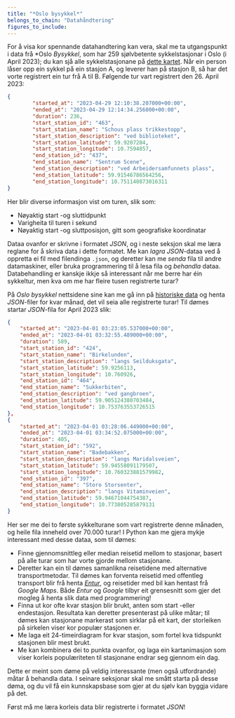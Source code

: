 ```yaml
---
title: "*Oslo bysykkel*"
belongs_to_chain: "Datahåndtering"
figures_to_include:
---
```


For å visa kor spennande datahandtering kan vera, skal me ta utgangspunkt i data frå *Oslo *Bysykkel*, som har 259 sjølvbetente sykkelstasjonar i Oslo (i April 2023); du kan sjå alle sykkelstasjonane på [dette kartet](https://oslobysykkel.no/stasjoner). Når ein person låser opp ein sykkel på ein stasjon A, og leverer han på stasjon B, så har det vorte registrert ein tur frå A til B. Følgende tur vart registrert den 26. April 2023:

```json
{
        "started_at": "2023-04-29 12:10:38.207000+00:00",
        "ended_at": "2023-04-29 12:14:34.256000+00:00",
        "duration": 236,
        "start_station_id": "463",
        "start_station_name": "Schous plass trikkestopp",
        "start_station_description": "ved biblioteket",
        "start_station_latitude": 59.9207284,
        "start_station_longitude": 10.7594857,
        "end_station_id": "437",
        "end_station_name": "Sentrum Scene",
        "end_station_description": "ved Arbeidersamfunnets plass",
        "end_station_latitude": 59.91546786564256,
        "end_station_longitude": 10.751140873016311
}
```

Her blir diverse informasjon vist om turen, slik som:
* Nøyaktig start -og sluttidpunkt
* Varigheita til turen i sekund
* Nøyaktig start -og sluttposisjon, gitt som geografiske koordinatar

Dataa ovanfor er skrivne i formatet *JSON*, og i neste seksjon skal me læra reglane for å skriva data i dette formatet. Me kan *lagra* *JSON*-dataa ved å oppretta ei fil med filendinga `.json`, og deretter kan me *senda* fila til andre datamaskiner, eller bruka programmering til å lesa fila og *behandla* dataa. Databehandling er  kanskje ikkje så interessant når me berre har éin sykkeltur, men kva om me har fleire tusen registrerte turar?

På *Oslo bysykkel* nettsidene sine kan me gå inn på [historiske data](https://oslobysykkel.no/apne-data/historisk) og henta *JSON*-filer for kvar månad, det vil seia alle registrerte turar! Til dømes startar *JSON*-fila for April 2023 slik:

```json
{
    "started_at": "2023-04-01 03:23:05.537000+00:00",
    "ended_at": "2023-04-01 03:32:55.489000+00:00",
    "duration": 589,
    "start_station_id": "424",
    "start_station_name": "Birkelunden",
    "start_station_description": "langs Seilduksgata",
    "start_station_latitude": 59.9256113,
    "start_station_longitude": 10.760926,
    "end_station_id": "464",
    "end_station_name": "Sukkerbiten",
    "end_station_description": "ved gangbroen",
    "end_station_latitude": 59.905124380703484,
    "end_station_longitude": 10.753763553726515
},
{
    "started_at": "2023-04-01 03:28:06.449000+00:00",
    "ended_at": "2023-04-01 03:34:52.075000+00:00",
    "duration": 405,
    "start_station_id": "592",
    "start_station_name": "Badebakken",
    "start_station_description": "langs Maridalsveien",
    "start_station_latitude": 59.94558091179507,
    "start_station_longitude": 10.760323881579982,
    "end_station_id": "397",
    "end_station_name": "Storo Storsenter",
    "end_station_description": "langs Vitaminveien",
    "end_station_latitude": 59.94671044754387,
    "end_station_longitude": 10.773805285879131
}
```

Her ser me dei to første sykkelturane som vart registrerte denne månaden, og heile fila inneheld over 70.000 turar! I Python kan me gjera mykje interessant med desse dataa, som til dømes:

* Finne gjennomsnittleg eller median reisetid mellom to stasjonar, basert på alle turar som har vorte gjorde mellom stasjonane.
* Deretter kan ein til dømes samanlikna reisetidene med alternative transportmetodar. Til dømes kan forventa reisetid med offentleg transport blir frå henta [*Entur*](https://entur.no/), og reisetider med bil kan hentast frå *Google Maps*. Både *Entur* og *Google* tilbyr eit grensesnitt som gjer det mogleg å henta slik data med programmering!
* Finna ut kor ofte kvar stasjon blir brukt, anten som start -eller endestasjon. Resultata kan deretter presenterast på ulike måtar; til dømes kan stasjonane markerast som sirklar på eit kart, der storleiken på sirkelen viser kor populær stasjonen er.
* Me laga eit 24-timeirdiagram for kvar stasjon, som fortel kva tidspunkt stasjonen blir mest brukt.
* Me kan kombinera dei to punkta ovanfor, og laga ein kartanimasjon som viser korleis populæriteten til stasjonane endrar seg gjennom ein dag.


Dette er meint som døme på veldig interessante (men også utfordrande) måtar å behandla data. I seinare seksjonar skal me smått starta på desse døma, og du vil få ein kunnskapsbase som gjer at du sjølv kan byggja vidare på det.

Først må me læra korleis data blir registrerte i formatet *JSON*!


